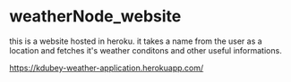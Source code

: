 # weatherNode_website
this is a website hosted in heroku. it takes a name from the user as a location and fetches it's weather conditons and other useful informations.

https://kdubey-weather-application.herokuapp.com/
